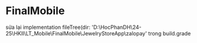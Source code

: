 # FinalMobile
sửa lại implementation fileTree(dir: 'D:\\HocPhanDH\\24-25\\HKII\\LT_Mobile\\FinalMobile\\JewelryStoreApp\\zalopay' trong build.grade